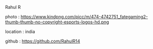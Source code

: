 Rahul R

photo : https://www.kindpng.com/picc/m/474-4742751_fategaming2-thumb-thumb-no-copyright-esports-logos-hd.png

location : india

github : https://github.com/RahulR14

